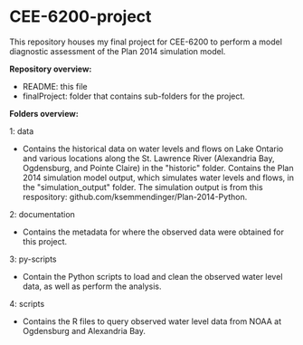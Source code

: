 # CEE-6200-project
This repository houses my final project for CEE-6200 to perform a model diagnostic assessment of the Plan 2014 simulation model. 

**Repository overview:**

* README: this file
* finalProject: folder that contains sub-folders for the project. 

**Folders overview:**

1: data

* Contains the historical data on water levels and flows on Lake Ontario and various locations along the St. Lawrence River (Alexandria Bay, Ogdensburg, and Pointe Claire) in the "historic" folder. Contains the Plan 2014 simulation model output, which simulates water levels and flows, in the "simulation_output" folder. The simulation output is from this respository: github.com/ksemmendinger/Plan-2014-Python. 

2: documentation

* Contains the metadata for where the observed data were obtained for this project. 

3: py-scripts

* Contain the Python scripts to load and clean the observed water level data, as well as perform the analysis. 

4: scripts

* Contains the R files to query observed water level data from NOAA at Ogdensburg and Alexandria Bay.
